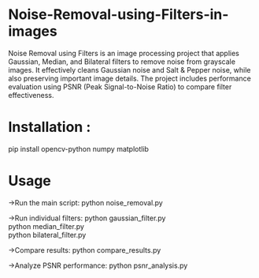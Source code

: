 # Noise-Removal-using-Filters-in-images
Noise Removal using Filters is an image processing project that applies Gaussian, Median, and Bilateral filters to remove noise from grayscale images. It effectively cleans Gaussian noise and Salt & Pepper noise, while also preserving important image details. The project includes performance evaluation using PSNR (Peak Signal-to-Noise Ratio) to compare filter effectiveness. 
# Installation :
pip install opencv-python numpy matplotlib

# Usage
->Run the main script: python noise_removal.py

->Run individual filters:
python gaussian_filter.py  
python median_filter.py  
python bilateral_filter.py 

->Compare results: python compare_results.py

->Analyze PSNR performance: python psnr_analysis.py

